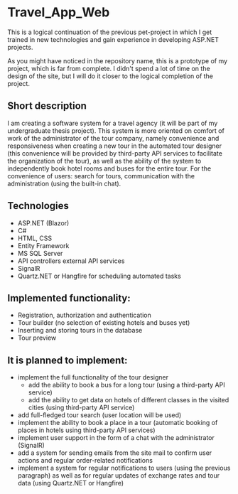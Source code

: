 # Travel_App_Web
This is a logical continuation of the previous pet-project in which I get trained in new technologies and gain experience in developing ASP.NET projects.

As you might have noticed in the repository name, this is a prototype of my project, which is far from complete. I didn't spend a lot of time on the design of the site, but I will do it closer to the logical completion of the project.

## Short description
I am creating a software system for a travel agency (it will be part of my undergraduate thesis project). This system is more oriented on comfort of work of the administrator of the tour company, namely convenience and responsiveness when creating a new tour in the automated tour designer (this convenience will be provided by third-party API services to facilitate the organization of the tour), as well as the ability of the system to independently book hotel rooms and buses for the entire tour. For the convenience of users: search for tours, communication with the administration (using the built-in chat).

## Technologies
- ASP.NET (Blazor)
- C#
- HTML, CSS
- Entity Framework
- MS SQL Server
- API controllers external API services
- SignalR
- Quartz.NET or Hangfire for scheduling automated tasks

## Implemented functionality:
- Registration, authorization and authentication
- Tour builder (no selection of existing hotels and buses yet)
- Inserting and storing tours in the database
- Tour preview

## It is planned to implement:
- implement the full functionality of the tour designer
  - add the ability to book a bus for a long tour (using a third-party API service)
  - add the ability to get data on hotels of different classes in the visited cities (using third-party API service)
- add full-fledged tour search (user location will be used)
- implement the ability to book a place in a tour (automatic booking of places in hotels using third-party API services)
- implement user support in the form of a chat with the administrator (SignalR)
- add a system for sending emails from the site mail to confirm user actions and regular order-related notifications
- implement a system for regular notifications to users (using the previous paragraph) as well as for regular updates of exchange rates and tour data (using Quartz.NET or Hangfire)
